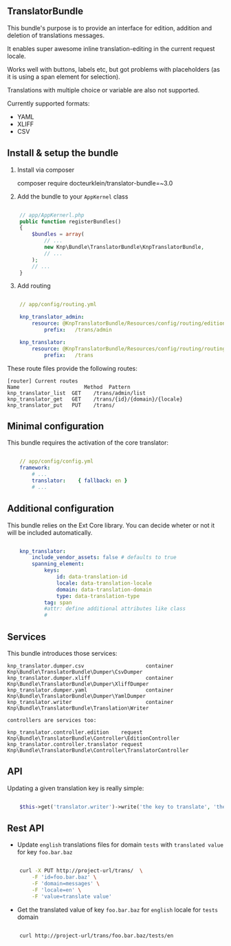 ## TranslatorBundle

This bundle's purpose is to provide an interface for edition, addition and deletion
of translations messages.

It enables super awesome inline translation-editing in the current request locale.

Works well with buttons, labels etc, but got problems with placeholders (as it is using a span element for selection).

Translations with multiple choice or variable are also not supported.

Currently supported formats:

*   YAML
*   XLIFF
*   CSV


Install & setup the bundle
--------------------------

1.  Install via composer

    composer require docteurklein/translator-bundle=~3.0


2.  Add the bundle to your `AppKernel` class

``` php

    // app/AppKernerl.php
    public function registerBundles()
    {
        $bundles = array(
            // ...
            new Knp\Bundle\TranslatorBundle\KnpTranslatorBundle,
            // ...
        );
        // ...
    }

```


3.  Add routing

``` yaml

    // app/config/routing.yml

    knp_translator_admin:
        resource: @KnpTranslatorBundle/Resources/config/routing/edition.yml
            prefix:   /trans/admin

    knp_translator:
        resource: @KnpTranslatorBundle/Resources/config/routing/routing.yml
            prefix:   /trans

```

These route files provide the following routes:

    [router] Current routes
    Name                     Method  Pattern
    knp_translator_list  GET    /trans/admin/list
    knp_translator_get   GET    /trans/{id}/{domain}/{locale}
    knp_translator_put   PUT    /trans/




Minimal configuration
---------------------

This bundle requires the activation of the core translator:


``` yaml

    // app/config/config.yml
    framework:
        # ...
        translator:    { fallback: en }
        # ...

```

Additional configuration
------------------------

This bundle relies on the Ext Core library.
You can decide wheter or not it will be included automatically.

``` yaml

    knp_translator:
        include_vendor_assets: false # defaults to true
        spanning_element:
            keys:
                id: data-translation-id
                locale: data-translation-locale
                domain: data-translation-domain
                type: data-translation-type
            tag: span
            #attr: define additional attributes like class
            #    
```

Services
--------

This bundle introduces those services:

    knp_translator.dumper.csv                    container Knp\Bundle\TranslatorBundle\Dumper\CsvDumper
    knp_translator.dumper.xliff                  container Knp\Bundle\TranslatorBundle\Dumper\XliffDumper
    knp_translator.dumper.yaml                   container Knp\Bundle\TranslatorBundle\Dumper\YamlDumper
    knp_translator.writer                        container Knp\Bundle\TranslatorBundle\Translation\Writer

    controllers are services too:

    knp_translator.controller.edition    request   Knp\Bundle\TranslatorBundle\Controller\EditionController
    knp_translator.controller.translator request   Knp\Bundle\TranslatorBundle\Controller\TranslatorController



API
---

Updating a given translation key is really simple:


``` php

    $this->get('translator.writer')->write('the key to translate', 'the translated string', 'messages', 'en');

```


Rest API
--------

*   Update `english` translations files for domain `tests` with `translated value` for key `foo.bar.baz`

``` bash

    curl -X PUT http://project-url/trans/  \
        -F 'id=foo.bar.baz' \
        -F 'domain=messages' \
        -F 'locale=en' \
        -F 'value=translate value' 

```

*   Get the translated value of key `foo.bar.baz` for `english` locale for `tests` domain

``` bash

    curl http://project-url/trans/foo.bar.baz/tests/en

```
